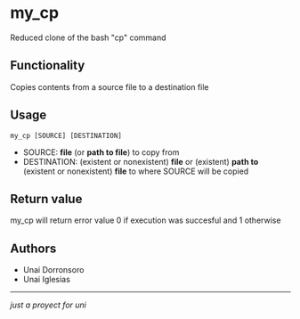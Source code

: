 # my_cp

Reduced clone of the bash "cp" command

## Functionality

Copies contents from a source file to a destination file

## Usage
```
my_cp [SOURCE] [DESTINATION]
```

- SOURCE: **file** (or **path to file**) to copy from
- DESTINATION: (existent or nonexistent) **file**  or (existent) **path to** (existent or nonexistent) **file** to where SOURCE will be copied

## Return value

my_cp will return error value 0 if execution was succesful and 1 otherwise

## Authors

- Unai Dorronsoro
- Unai Iglesias

---
*just a proyect for uni*